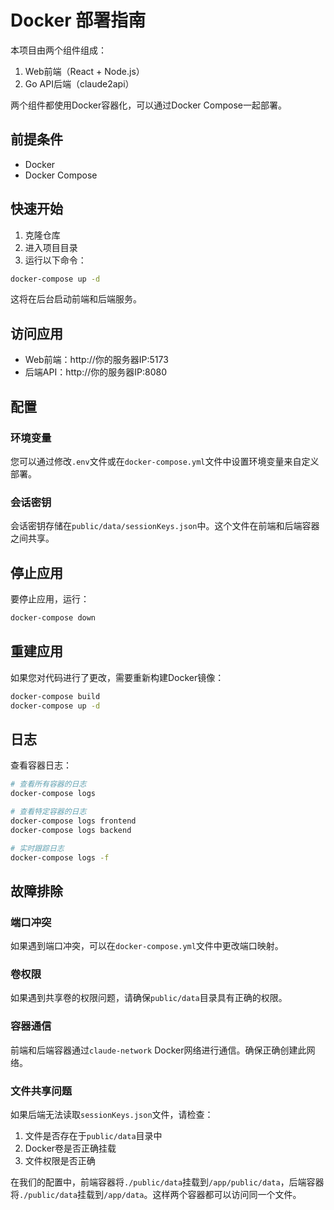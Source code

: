 # Docker 部署指南

本项目由两个组件组成：
1. Web前端（React + Node.js）
2. Go API后端（claude2api）

两个组件都使用Docker容器化，可以通过Docker Compose一起部署。

## 前提条件

- Docker
- Docker Compose

## 快速开始

1. 克隆仓库
2. 进入项目目录
3. 运行以下命令：

```bash
docker-compose up -d
```

这将在后台启动前端和后端服务。

## 访问应用

- Web前端：http://你的服务器IP:5173
- 后端API：http://你的服务器IP:8080

## 配置

### 环境变量

您可以通过修改`.env`文件或在`docker-compose.yml`文件中设置环境变量来自定义部署。

### 会话密钥

会话密钥存储在`public/data/sessionKeys.json`中。这个文件在前端和后端容器之间共享。

## 停止应用

要停止应用，运行：

```bash
docker-compose down
```

## 重建应用

如果您对代码进行了更改，需要重新构建Docker镜像：

```bash
docker-compose build
docker-compose up -d
```

## 日志

查看容器日志：

```bash
# 查看所有容器的日志
docker-compose logs

# 查看特定容器的日志
docker-compose logs frontend
docker-compose logs backend

# 实时跟踪日志
docker-compose logs -f
```

## 故障排除

### 端口冲突

如果遇到端口冲突，可以在`docker-compose.yml`文件中更改端口映射。

### 卷权限

如果遇到共享卷的权限问题，请确保`public/data`目录具有正确的权限。

### 容器通信

前端和后端容器通过`claude-network` Docker网络进行通信。确保正确创建此网络。

### 文件共享问题

如果后端无法读取`sessionKeys.json`文件，请检查：

1. 文件是否存在于`public/data`目录中
2. Docker卷是否正确挂载
3. 文件权限是否正确

在我们的配置中，前端容器将`./public/data`挂载到`/app/public/data`，后端容器将`./public/data`挂载到`/app/data`。这样两个容器都可以访问同一个文件。

